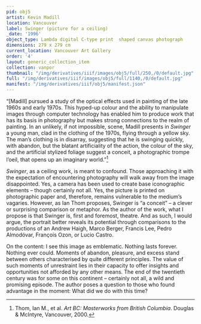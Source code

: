 ```yaml
---
pid: obj5
artist: Kevin Madill
location: Vancouver
label: Swinger (picture for a ceiling)
_date: '1996'
object_type: Lambda digital C-type print  shaped canvas photograph
dimensions: 279 x 279 cm
current_location: Vancouver Art Gallery
order: '4'
layout: generic_collection_item
collection: vanpor
thumbnail: "/img/derivatives/iiif/images/obj5/full/250,/0/default.jpg"
full: "/img/derivatives/iiif/images/obj5/full/1140,/0/default.jpg"
manifest: "/img/derivatives/iiif/obj5/manifest.json"
---
```


“[Madill] pursued a study of the optical effects used in painting of the late 1960s and early 1970s. This hyped-up colour and the ability to manipulate images through computer technology has enabled him to produce work that has its basis in photography but makes strong connections to the realm of painting. In an unlikely, if not impossible, scene, Madill presents in *Swinger* a young man, clad in the clothing of the 1970s, flying through a yellow sky. The man’s clothing is in disarray, suggesting that he is swinging quickly, with abandon, but the blatant artificiality of the action, the colour of the sky, and the artificial stylized foliage suggest a conceit, a photographic trompe l’oeil, that opens up an imaginary world.”[^1]

*Swinger*, as a ceiling work, is meant to confound. Those approaching it with the expectation of encountering photography will walk away from the image disappointed. Yes, a camera has been used to create base iconographic elements – though certainly not all. Yes, the picture is printed on photographic paper and, therefore, remains vulnerable to the medium’s vagaries. However, as Ian Thom proposes, Swinger is “a conceit” – a clever or surprising comparison or metaphor. As the author of the work, what I propose is that Swinger is, first and foremost, theatre. And as such, I would argue, the portrait better reveals its potential through comparisons to the productions of an Andrew Haigh, Marco Berger, Francis Lee, Pedro Almodóvar, François Ozon, or Lucio Castro.

On the content: I see this image as emblematic. Nothing lasts forever. Nothing ever could. Moments of abandon, pleasure, and excess stand between others characterised by quite different principles. The value of such moments of unrestraint lies in their capacity to offer insights and opportunities not afforded by any other means. The end of the twentieth century was for some on this continent – certainly not all, a wild and promising episode. The author poses a  question to those who found advantage in the moment: What did we do with this time?

[^1]: Thom, Ian M., et al. *Art BC: Masterworks from British Columbia*. Douglas & McIntyre, Vancouver, 2000.
